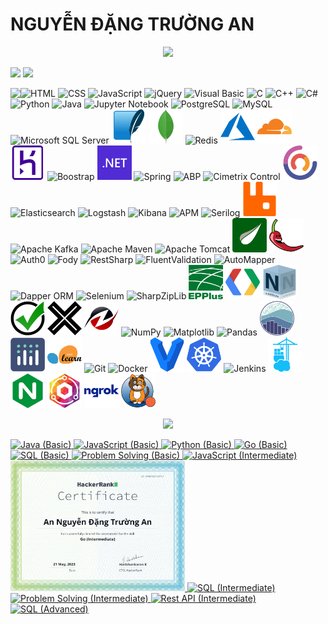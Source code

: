 # NGUYỄN ĐẶNG TRƯỜNG AN
<p align='center'>
<!-- <img src='https://github-profile-trophy.vercel.app/?username=tynab&theme=dracula&column=6'> -->
<img src='https://hacked-github-stat-trophies.vercel.app/?username=tynab&theme=dracula&column=11'>
</p>

<p align=left>
<!-- <img algin='left' width='49%' src='https://github-readme-stats.vercel.app/api?username=tynab&count_private=true&show_icons=true&theme=dracula' /> -->
<img algin='left' width='49.7%' src='https://readme-stats-fabio-vicente.vercel.app/api?username=tynab&count_private=true&show_icons=true&theme=dracula' />
<img algin='right' width='49.7%' src='https://github-readme-streak-stats.herokuapp.com/?user=tynab&theme=dracula' />
</p>

<!-- <img align='left' src='https://github-readme-stats.vercel.app/api/top-langs/?username=tynab&theme=dracula&langs_count=10' /> -->
<img align='left' src='https://github-readme-stats-git-masterrstaa-rickstaa.vercel.app/api/top-langs/?username=tynab&theme=dracula&langs_count=10' />
<!-- <img align='left' src='https://github-readme-stats-sigma-five.vercel.app/api/top-langs/?username=tynab&theme=dracula' /> -->

<p algin='right'>
    <img src='pic/HTML.png' width='55' title='HTML'>
    <img src='pic/CSS.png' width='55' title='CSS'>
    <img src='pic/JS.png' width='55' title='JavaScript'>
    <img src='pic/jQuery.png' width='55' title='jQuery'>
    <img src='pic/VBNET.png' width='55' title='Visual Basic'>
    <img src='pic/C.png' width='55' title='C'>
    <img src='pic/CPP.png' width='55' title='C++'>
    <img src='pic/CS.png' width='55' title='C#'>
    <img src='pic/Python.png' width='55' title='Python'>
    <img src='pic/Java.png' width='55' title='Java'>
    <img src='pic/Jupyter.png' width='55' title='Jupyter Notebook'>
    <img src='pic/Postgre.png'n width='55' title='PostgreSQL'>
    <img src='pic/MySQL.png'n width='55' title='MySQL'>
    <img src='pic/MSSS.png' width='55' title='Microsoft SQL Server'>
    <img src='pic/SQLite.png' width='55' title='SQLite'>
    <img src='pic/MongoDB.png' width='55' title='MongoDB'>
    <img src='pic/Redis.png' width='55' title='Redis'>
    <img src='pic/Azure.png' width='55' title='Azure'>
    <img src='pic/Cloudflare.png' width='55' title='Cloudflare'>
    <img src='pic/Heroku.png' width='55' title='Heroku'>
    <img src='pic/Boostrap.png' width='55' title='Boostrap'>
    <img src='pic/dotNET.png' width='55' title='.NET'>
    <img src='pic/Spring.png' width='55' title='Spring'>
    <img src='pic/ABP.png' width='55' title='ABP'>
    <img src='pic/CCF.png' width='55' title='Cimetrix Control'>
    <img src='pic/CAP.png' width='55' title='CAP'>
    <img src='pic/Elasticsearch.png' width='55' title='Elasticsearch'>
    <img src='pic/Logstash.png' width='55' title='Logstash'>
    <img src='pic/Kibana.png' width='55' title='Kibana'>
    <img src='pic/APM.png' width='55' title='APM'>
    <img src='pic/Serilog.png' width='55' title='Serilog'>
    <img src='pic/RabbitMQ.png' width='55' title='RabbitMQ'>
    <img src='pic/Kafka.png' width='55' title='Apache Kafka'>
    <img src='pic/Maven.png' width='55' title='Apache Maven'>
    <img src='pic/Tomcat.png' width='55' title='Apache Tomcat'>
    <img src='pic/Thymeleaf.png' width='55' title='Thymeleaf'>
    <img src='pic/Lombok.png' width='55' title='Lombok'>
    <img src='pic/Auth0.png' width='55' title='Auth0'>
    <img src='pic/Fody.png' width='55' title='Fody'>
    <img src='pic/RestSharp.png' width='55' title='RestSharp'>
    <img src='pic/Fluent.png' width='55' title='FluentValidation'>
    <img src='pic/AutoMapper.png' width='55' title='AutoMapper'>
    <img src='pic/Dapper.png' width='55' title='Dapper ORM'>
    <img src='pic/Selenium.png' width='55' title='Selenium'>
    <img src='pic/SharpZipLib.png' width='55' title='SharpZipLib'>
    <img src='pic/EPPlus.png' width='55' title='EPPlus'>
    <img src='pic/Google.png' width='55' title='Google APIs'>
    <img src='pic/NSubstitute.png' width='55' title='NSubstitute'>
    <img src='pic/Shouldly.png' width='55' title='Shouldly'>
    <img src='pic/xunit.png' width='55' title='xUnit'>
    <img src='pic/HtmlAgilityPack.png' width='55' title='Html Agility Pack'>
    <img src='pic/NumPy.png' width='55' title='NumPy'>
    <img src='pic/Matplotlib.png' width='55' title='Matplotlib'>
    <img src='pic/Pandas.png' width='55' title='Pandas'>
    <img src='pic/seaborn.png' width='55' title='seaborn'>
    <img src='pic/Plotly.png' width='55' title='Plotly'>
    <img src='pic/sklearn.png' width='55' title='scikit-learn'>
    <img src='pic/Git.png' width='55' title='Git'>
    <img src='pic/Docker.png' width='55' title='Docker'>
    <img src='pic/Vagrant.png' width='55' title='Vagrant'>
    <img src='pic/K8s.png' width='55' title='Kubernetes'>
    <img src='pic/Jenkins.png' width='55' title='Jenkins'>
    <img src='pic/Portainer.png' width='55' title='Portainer'>
    <img src='pic/NGINX.png' width='55' title='NGINX'>
    <img src='pic/NginxProxyManager.png' width='55' title='Nginx Proxy Manager'>
    <img src='pic/ngrok.png' width='55' title='ngrok'>
    <img src='pic/Calico.png' width='55' title='Project Calico'>
</p>

<p align='center'>
<img src='https://github-widgetbox.vercel.app/api/profile?username=tynab&data=followers,repositories,stars,commits'>
</p>

<div>
<a href='https://www.hackerrank.com/certificates/18b8b69e9e0f'>
    <img src='certificate/Java1.png' width='279' title='Java (Basic)'>
</a>
<a href='https://www.hackerrank.com/certificates/84f184e645db'>
    <img src='certificate/JavaScript1.png' width='279' title='JavaScript (Basic)'>
</a>
<a href='https://www.hackerrank.com/certificates/923b39aff6b7'>
    <img src='certificate/Python1.png' width='279' title='Python (Basic)'>
</a>
<a href='https://www.hackerrank.com/certificates/6f3edd29f8f7'>
    <img src='certificate/Go1.png' width='279' title='Go (Basic)'>
</a>
<a href='https://www.hackerrank.com/certificates/227d1e48e38e'>
    <img src='certificate/SQL1.png' width='279' title='SQL (Basic)'>
</a>
<a href='https://www.hackerrank.com/certificates/0f5bc77ae34a'>
    <img src='certificate/Problem1.png' width='279' title='Problem Solving (Basic)'>
</a>
<a href='https://www.hackerrank.com/certificates/9136c4f105da'>
    <img src='certificate/JavaScript2.png' width='279' title='JavaScript (Intermediate)'>
</a>
<a href='https://www.hackerrank.com/certificates/fe8553df0712'>
    <img src='certificate/Go2.png' width='279' title='Go (Intermediate)'>
</a>
<a href='https://www.hackerrank.com/certificates/b25f42ef5164'>
    <img src='certificate/SQL2.png' width='279' title='SQL (Intermediate)'>
</a>
<a href='https://www.hackerrank.com/certificates/afa149d488a2'>
    <img src='certificate/Problem2.png' width='279' title='Problem Solving (Intermediate)'>
</a>
<a href='https://www.hackerrank.com/certificates/51c373908367'>
    <img src='certificate/Rest2.png' width='279' title='Rest API (Intermediate)'>
</a>
<a href='https://www.hackerrank.com/certificates/9c262c7c1e37'>
    <img src='certificate/SQL3.png' width='279' title='SQL (Advanced)'>
</a>
</div>